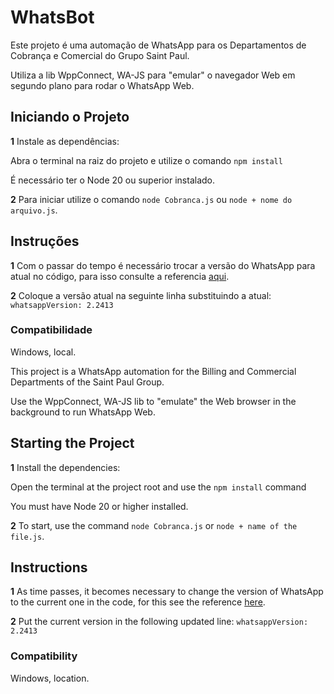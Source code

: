 
# WhatsBot

Este projeto é uma automação de WhatsApp para os Departamentos de Cobrança e Comercial do Grupo Saint Paul.

Utiliza a lib WppConnect, WA-JS para "emular" o navegador Web em segundo plano para rodar o WhatsApp Web.
  
## Iniciando o Projeto

**1** Instale as dependências:

Abra o terminal na raiz do projeto e utilize o comando `npm install`

É necessário ter o Node 20 ou superior instalado.


**2** Para iniciar utilize o comando `node Cobranca.js` ou `node + nome do arquivo.js`.

  

## Instruções

**1** Com o passar do tempo é necessário trocar a versão do WhatsApp para atual no código, para isso consulte a referencia [aqui](https://wppconnect.io/pt-BR/whatsapp-versions).


**2** Coloque a versão atual na seguinte linha substituindo a atual: `whatsappVersion: 2.2413`

  

### Compatibilidade

Windows, local.






This project is a WhatsApp automation for the Billing and Commercial Departments of the Saint Paul Group.

Use the WppConnect, WA-JS lib to "emulate" the Web browser in the background to run WhatsApp Web.

  

## Starting the Project

**1** Install the dependencies:

Open the terminal at the project root and use the `npm install` command

You must have Node 20 or higher installed.


**2** To start, use the command `node Cobranca.js` or `node + name of the file.js`.

  

## Instructions

**1** As time passes, it becomes necessary to change the version of WhatsApp to the current one in the code, for this see the reference [here](https://wppconnect.io/pt-BR/whatsapp-versions).

**2** Put the current version in the following updated line: `whatsappVersion: 2.2413`

  

### Compatibility

Windows, location.
